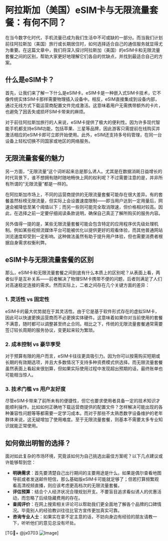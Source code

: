 # 阿拉斯加（美国）eSIM卡与无限流量套餐：有何不同？

在当今数字化时代，手机流量已成为我们生活中不可或缺的一部分。而当我们计划前往阿拉斯加（美国）旅行或长期居住时，如何选择适合自己的通信服务就显得尤为重要。在这篇文章中，我们将深入探讨阿拉斯加（美国）的eSIM卡和无限流量套餐之间的区别，帮助大家更好地理解它们各自的优缺点，并找到最适合自己的方案。

## 什么是eSIM卡？

首先，让我们来了解一下什么是eSIM卡。eSIM卡是一种嵌入式SIM卡技术，它不像传统实体SIM卡那样需要物理插入设备中。相反，eSIM直接集成到设备内部，通过无线方式下载运营商配置文件完成激活。这意味着用户无需携带额外的卡片，也避免了因丢失或损坏SIM卡带来的麻烦。

对于前往阿拉斯加旅行的人来说，eSIM卡提供了极大的便利性。因为许多现代智能手机都支持eSIM功能，包括苹果、三星等品牌，因此游客只需提前在线购买并激活相应的eSIM卡即可立即开始使用。此外，eSIM还支持多号码管理，在同一台设备上轻松切换不同国家或地区的网络服务。

## 无限流量套餐的魅力

另一方面，“无限流量”这个词听起来总是那么诱人。尤其是在数据消耗日益增长的时代背景下，谁不想拥有随时随地畅快上网的权利呢？不过需要注意的是，并非所有所谓的“无限流量”都是一样的。

在阿拉斯加市场上，不同的运营商提供的无限流量套餐可能存在很大差异。有的套餐虽然标榜无限流量，但实际上会设置速度限制——即当用户达到一定用量后，网速会被降低至某个阈值以下；而另一些则可能完全取消限速，但价格相对较高。因此，在选择之前一定要仔细阅读条款说明，确保自己真正了解所购买的服务内容。

另外值得一提的是，某些无限流量套餐可能会包含特定的应用程序优先级处理机制。例如某些视频流媒体平台可能被优化以提供更好的观看体验，而其他普通网站浏览速度却受到一定影响。这种做法虽然有助于提升用户体验，但也需要消费者根据自身需求权衡利弊。

## eSIM卡与无限流量套餐的区别

那么，eSIM卡和无限流量套餐之间到底有什么本质上的区别呢？从表面上看，两者似乎是互补关系——前者解决了物理SIM卡携带不便的问题，后者则满足了人们对高速稳定连接的需求。然而实际上，二者之间存在几个关键方面的差异：

### 1. 灵活性 vs 固定性
eSIM卡的最大优势就在于其灵活性。由于它是基于软件形式存在的虚拟SIM卡，因此可以快速更换运营商而不必更换实体硬件。这意味着如果你对当前使用的套餐不满意，随时都可以调整甚至终止合同。相比之下，传统的无限流量套餐通常需要签订较长周期的服务协议，变更起来较为繁琐。

### 2. 成本控制 vs 豪华享受
对于预算有限的用户而言，eSIM卡往往更具吸引力。因为你可以按需购买短期或长期的有效期选项，并且大多数情况下支持多种资费模式供选择。而无限流量套餐虽然表面上看起来很划算，但如果实际使用过程中发现超出预期的话，最终账单也可能相当惊人。

### 3. 技术门槛 vs 用户友好度
尽管eSIM卡带来了前所未有的便捷性，但它也要求使用者具备一定的技术知识才能顺利操作。比如如何正确地下载运营商提供的配置文件？怎样解决可能出现的各种兼容性问题等等都需要一定学习成本。而对于那些不太熟悉数字设备维护的老年群体来说，这无疑增加了使用难度。至于无限流量套餐，则基本不需要太多专业知识就能正常使用。

## 如何做出明智的选择？

面对如此复杂的市场环境，究竟该如何为自己挑选出最佳方案呢？以下几点建议或许能够帮到您：

- **明确需求**：首先要清楚自己出行期间的主要用途是什么。如果是偶尔查看地图导航或者发送邮件短信，那么基础版eSIM卡可能就足够了；但若打算频繁观看高清视频直播，则应该考虑更高档次的无限流量套餐。
- **评估预算**：结合个人经济状况合理规划开支。不要盲目追求看似诱人的优惠活动，而忽略了后续隐藏费用的存在。
- **查阅评价**：在网上搜索相关评论可以帮助我们更全面地了解各个品牌的口碑情况。毕竟别人的经验教训往往比官方宣传更加真实可靠。
- **咨询专业人士**：如果实在拿不定主意的话，不妨向身边有经验的朋友请教一下，听听他们的意见总没有坏处。

[TG💪+ @jx0703 ![Image](https://github.com/user-attachments/assets/dbca1d08-cadb-493c-b0ec-ad6f7a83f270)]